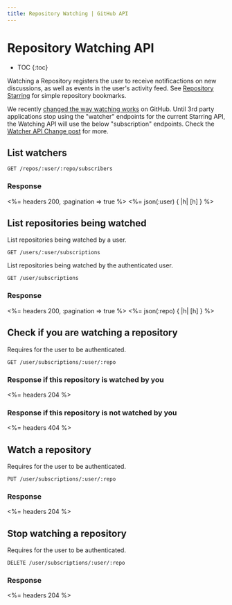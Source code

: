 ```yaml
---
title: Repository Watching | GitHub API
---
```


# Repository Watching API

* TOC
{:toc}

Watching a Repository registers the user to receive notificactions on new
discussions, as well as events in the user's activity feed.  See [Repository
Starring](/v3/repos/starring) for simple repository bookmarks.

We recently [changed the way watching
works](https://github.com/blog/1204-notifications-stars) on GitHub.  Until 3rd
party applications stop using the "watcher" endpoints for the current Starring
API, the Watching API will use the below "subscription" endpoints.  Check the
[Watcher API Change post](/changes/2012-9-5-watcher-api/) for more.

## List watchers

    GET /repos/:user/:repo/subscribers

### Response

<%= headers 200, :pagination => true %>
<%= json(:user) { |h| [h] } %>

## List repositories being watched

List repositories being watched by a user.

    GET /users/:user/subscriptions

List repositories being watched by the authenticated user.

    GET /user/subscriptions

### Response

<%= headers 200, :pagination => true %>
<%= json(:repo) { |h| [h] } %>

## Check if you are watching a repository

Requires for the user to be authenticated.

    GET /user/subscriptions/:user/:repo

### Response if this repository is watched by you

<%= headers 204 %>

### Response if this repository is not watched by you

<%= headers 404 %>

## Watch a repository

Requires for the user to be authenticated.

    PUT /user/subscriptions/:user/:repo

### Response

<%= headers 204 %>

## Stop watching a repository

Requires for the user to be authenticated.

    DELETE /user/subscriptions/:user/:repo

### Response

<%= headers 204 %>
